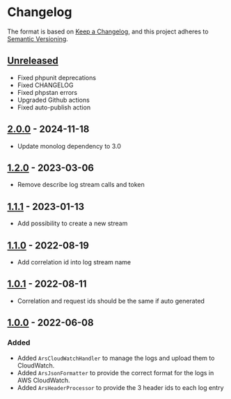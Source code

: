 # Changelog

The format is based on [Keep a Changelog](https://keepachangelog.com/en/1.0.0/),
and this project adheres to [Semantic Versioning](https://semver.org/spec/v2.0.0.html).

## [Unreleased]
- Fixed phpunit deprecations
- Fixed CHANGELOG
- Fixed phpstan errors
- Upgraded Github actions
- Fixed auto-publish action

## [2.0.0] - 2024-11-18
- Update monolog dependency to 3.0

## [1.2.0] - 2023-03-06
- Remove describe log stream calls and token

## [1.1.1] - 2023-01-13
- Add possibility to create a new stream

## [1.1.0] - 2022-08-19
- Add correlation id into log stream name

## [1.0.1] - 2022-08-11
- Correlation and request ids should be the same if auto generated

## [1.0.0] - 2022-06-08

### Added

- Added `ArsCloudWatchHandler` to manage the logs and upload them to CloudWatch.
- Added `ArsJsonFormatter` to provide the correct format for the logs in AWS CloudWatch.
- Added `ArsHeaderProcessor` to provide the 3 header ids to each log entry

[Unreleased]: https://github.com/ArrowSphere/cloudwatch-logs/compare/2.0.0...HEAD
[2.0.0]: https://github.com/ArrowSphere/cloudwatch-logs/compare/1.2.0...2.0.0
[1.2.0]: https://github.com/ArrowSphere/cloudwatch-logs/compare/1.1.1...1.2.0
[1.1.1]: https://github.com/ArrowSphere/cloudwatch-logs/compare/1.1.0...1.1.1
[1.1.0]: https://github.com/ArrowSphere/cloudwatch-logs/compare/1.0.1...1.1.0
[1.0.1]: https://github.com/ArrowSphere/cloudwatch-logs/compare/1.0.0...1.0.1
[1.0.0]: https://github.com/ArrowSphere/cloudwatch-logs/compare/7951a70a273b5b394fd7fdd34051a6b8e62ebe74...1.0.0
